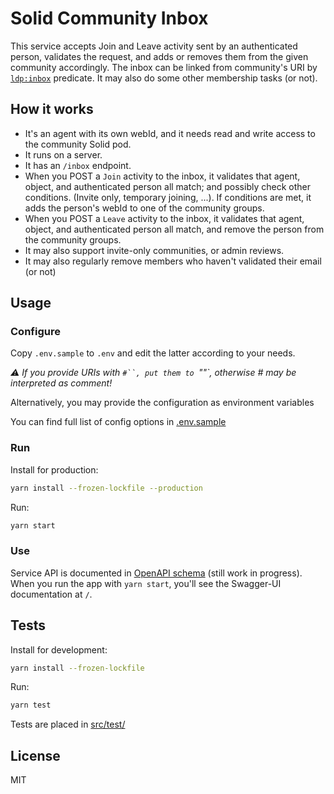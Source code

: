 # Solid Community Inbox

This service accepts Join and Leave activity sent by an authenticated person, validates the request, and adds or removes them from the given community accordingly. The inbox can be linked from community's URI by [`ldp:inbox`](http://www.w3.org/ns/ldp#inbox) predicate. It may also do some other membership tasks (or not).

## How it works

- It's an agent with its own webId, and it needs read and write access to the community Solid pod.
- It runs on a server.
- It has an `/inbox` endpoint.
- When you POST a `Join` activity to the inbox, it validates that agent, object, and authenticated person all match; and possibly check other conditions. (Invite only, temporary joining, ...). If conditions are met, it adds the person's webId to one of the community groups.
- When you POST a `Leave` activity to the inbox, it validates that agent, object, and authenticated person all match, and remove the person from the community groups.
- It may also support invite-only communities, or admin reviews.
- It may also regularly remove members who haven't validated their email (or not)

## Usage

### Configure

Copy `.env.sample` to `.env` and edit the latter according to your needs.

_:warning: If you provide URIs with `#``, put them to `""`, otherwise # may be interpreted as comment!_

Alternatively, you may provide the configuration as environment variables

You can find full list of config options in [.env.sample](./.env.sample)

### Run

Install for production:

```sh
yarn install --frozen-lockfile --production
```

Run:

```sh
yarn start
```

### Use

Service API is documented in [OpenAPI schema](./apidocs/openapi.json) (still work in progress). When you run the app with `yarn start`, you'll see the Swagger-UI documentation at `/`.

## Tests

Install for development:

```sh
yarn install --frozen-lockfile
```

Run:

```sh
yarn test
```

Tests are placed in [src/test/](./src/test/)

## License

MIT
